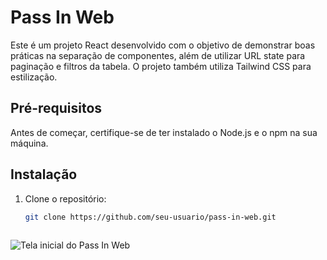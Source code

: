 # Pass In Web

Este é um projeto React desenvolvido com o objetivo de demonstrar boas práticas na separação de componentes, além de utilizar URL state para paginação e filtros da tabela. O projeto também utiliza Tailwind CSS para estilização.

## Pré-requisitos

Antes de começar, certifique-se de ter instalado o Node.js e o npm na sua máquina.

## Instalação

1. Clone o repositório:

   ```sh
   git clone https://github.com/seu-usuario/pass-in-web.git
  

![Tela inicial do Pass In Web](assets/print-project.png)
